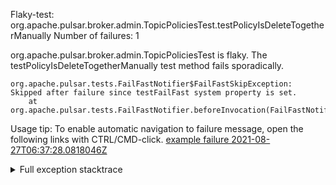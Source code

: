         
Flaky-test: org.apache.pulsar.broker.admin.TopicPoliciesTest.testPolicyIsDeleteTogetherManually
Number of failures: 1

org.apache.pulsar.broker.admin.TopicPoliciesTest is flaky. The testPolicyIsDeleteTogetherManually test method fails sporadically.

```
org.apache.pulsar.tests.FailFastNotifier$FailFastSkipException: Skipped after failure since testFailFast system property is set.
	at org.apache.pulsar.tests.FailFastNotifier.beforeInvocation(FailFastNotifier.java:88)

```

Usage tip: To enable automatic navigation to failure message, open the following links with CTRL/CMD-click.
[example failure 2021-08-27T06:37:28.0818046Z](https://github.com/apache/pulsar/runs/3440411059?check_suite_focus=true#step:9:1291)


<details>
<summary>Full exception stacktrace</summary>
<code><pre>
org.apache.pulsar.tests.FailFastNotifier$FailFastSkipException: Skipped after failure since testFailFast system property is set.
	at org.apache.pulsar.tests.FailFastNotifier.beforeInvocation(FailFastNotifier.java:88)

</pre></code>
</details>

